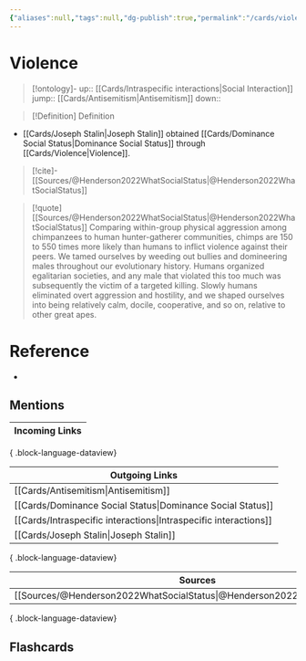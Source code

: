 ```yaml
---
{"aliases":null,"tags":null,"dg-publish":true,"permalink":"/cards/violence/","dgPassFrontmatter":true}
---
```


# Violence

> [!ontology]-
> up:: [[Cards/Intraspecific interactions\|Social Interaction]]
> jump:: [[Cards/Antisemitism\|Antisemitism]]
> down:: 

> [!Definition] Definition

- [[Cards/Joseph Stalin\|Joseph Stalin]] obtained [[Cards/Dominance Social Status\|Dominance Social Status]] through [[Cards/Violence\|Violence]].

> [!cite]-
> [[Sources/@Henderson2022WhatSocialStatus\|@Henderson2022WhatSocialStatus]]

> [!quote] [[Sources/@Henderson2022WhatSocialStatus\|@Henderson2022WhatSocialStatus]]
> Comparing within-group physical aggression among chimpanzees to human hunter-gatherer communities, chimps are 150 to 550 times more likely than humans to inflict violence against their peers. We tamed ourselves by weeding out bullies and domineering males throughout our evolutionary history. Humans organized egalitarian societies, and any male that violated this too much was subsequently the victim of a targeted killing. Slowly humans eliminated overt aggression and hostility, and we shaped ourselves into being relatively calm, docile, cooperative, and so on, relative to other great apes.

# Reference

- 

## Mentions

| Incoming Links |
| -------------- |

{ .block-language-dataview}

| Outgoing Links                                                      |
| ------------------------------------------------------------------- |
| [[Cards/Antisemitism\|Antisemitism]]                             |
| [[Cards/Dominance Social Status\|Dominance Social Status]]       |
| [[Cards/Intraspecific interactions\|Intraspecific interactions]] |
| [[Cards/Joseph Stalin\|Joseph Stalin]]                           |

{ .block-language-dataview}

| Sources                                                                       |
| ----------------------------------------------------------------------------- |
| [[Sources/@Henderson2022WhatSocialStatus\|@Henderson2022WhatSocialStatus]] |

{ .block-language-dataview}

## Flashcards
